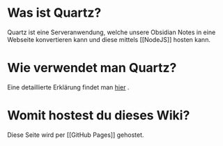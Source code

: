 # Was ist Quartz?

Quartz ist eine Serveranwendung, welche unsere Obsidian Notes in eine Webseite konvertieren kann und diese mittels [[NodeJS]] hosten kann.

# Wie verwendet man Quartz?

Eine detaillierte Erklärung findet man [hier](https://quartz.jzhao.xyz/) . 

# Womit hostest du dieses Wiki?

Diese Seite wird per [[GitHub Pages]] gehostet.